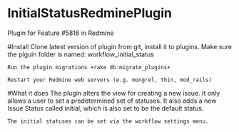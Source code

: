# InitialStatusRedminePlugin
Plugin for Feature #5816 in Redmine



#Install
    Clone latest version of plugin from git, install it to plugins. 
    Make sure the plguin folder is named: workflow_initial_status

    Run the plugin migrations +rake db:migrate_plugins+

    Restart your Redmine web servers (e.g. mongrel, thin, mod_rails)

#What it does
    The plugin alters the view for creating a new issue. 
    It only allows a user to set a predetermined set of statuses. 
    It also adds a new Issue Status called initial, which is also set to be the default status.
    
    The initial statuses can be set via the workflow settings menu. 
